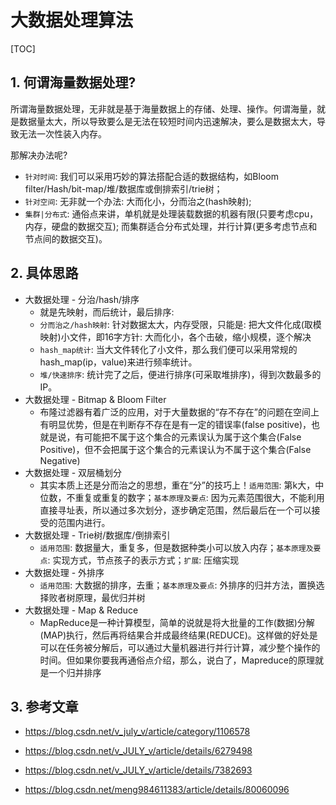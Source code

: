 # 大数据处理算法

[TOC]

## 1. 何谓海量数据处理?

所谓海量数据处理，无非就是基于海量数据上的存储、处理、操作。何谓海量，就是数据量太大，所以导致要么是无法在较短时间内迅速解决，要么是数据太大，导致无法一次性装入内存。

那解决办法呢?

- `针对时间`: 我们可以采用巧妙的算法搭配合适的数据结构，如Bloom filter/Hash/bit-map/堆/数据库或倒排索引/trie树；
- `针对空间`: 无非就一个办法: 大而化小，分而治之(hash映射);
- `集群|分布式`: 通俗点来讲，单机就是处理装载数据的机器有限(只要考虑cpu，内存，硬盘的数据交互); 而集群适合分布式处理，并行计算(更多考虑节点和节点间的数据交互)。

## 2. 具体思路

- 大数据处理 - 分治/hash/排序
  - 就是先映射，而后统计，最后排序:
  - `分而治之/hash映射`: 针对数据太大，内存受限，只能是: 把大文件化成(取模映射)小文件，即16字方针: 大而化小，各个击破，缩小规模，逐个解决
  - `hash_map统计`: 当大文件转化了小文件，那么我们便可以采用常规的hash_map(ip，value)来进行频率统计。
  - `堆/快速排序`: 统计完了之后，便进行排序(可采取堆排序)，得到次数最多的IP。
- 大数据处理 - Bitmap & Bloom Filter
  - 布隆过滤器有着广泛的应用，对于大量数据的“存不存在”的问题在空间上有明显优势，但是在判断存不存在是有一定的错误率(false positive)，也就是说，有可能把不属于这个集合的元素误认为属于这个集合(False Positive)，但不会把属于这个集合的元素误认为不属于这个集合(False Negative)
- 大数据处理 - 双层桶划分
  - 其实本质上还是分而治之的思想，重在“分”的技巧上！`适用范围`: 第k大，中位数，不重复或重复的数字；`基本原理及要点`: 因为元素范围很大，不能利用直接寻址表，所以通过多次划分，逐步确定范围，然后最后在一个可以接受的范围内进行。
- 大数据处理 - Trie树/数据库/倒排索引
  - `适用范围`: 数据量大，重复多，但是数据种类小可以放入内存；`基本原理及要点`: 实现方式，节点孩子的表示方式；`扩展`: 压缩实现
- 大数据处理 - 外排序
  - `适用范围`: 大数据的排序，去重；`基本原理及要点`: 外排序的归并方法，置换选择败者树原理，最优归并树
- 大数据处理 - Map & Reduce
  - MapReduce是一种计算模型，简单的说就是将大批量的工作(数据)分解(MAP)执行，然后再将结果合并成最终结果(REDUCE)。这样做的好处是可以在任务被分解后，可以通过大量机器进行并行计算，减少整个操作的时间。但如果你要我再通俗点介绍，那么，说白了，Mapreduce的原理就是一个归并排序

## 3. 参考文章

- https://blog.csdn.net/v_july_v/article/category/1106578

- https://blog.csdn.net/v_JULY_v/article/details/6279498

- https://blog.csdn.net/v_JULY_v/article/details/7382693

- https://blog.csdn.net/meng984611383/article/details/80060096